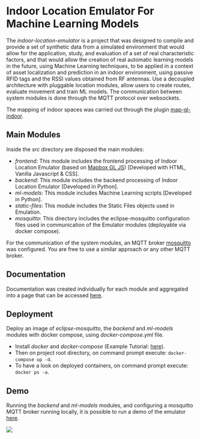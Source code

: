 # Indoor Location Emulator For Machine Learning Models  

The <em>indoor-location-emulator</em> is a project that was designed to compile and provide a set of synthetic data from a simulated environment that would allow for the application, study, and evaluation of a set of real characteristic factors, and that would allow the creation of real automatic learning models in the future, using Machine Learning techniques, to be applied in a context of asset localization and prediction in an indoor environment, using passive RFID tags and the RSSI values obtained from RF antennas. Use a decoupled architecture with pluggable location modules, allow users to create routes, evaluate movement and train ML models. The communication between system modules is done through the MQTT protocol over websockets.

The mapping of indoor spaces was carried out through the plugin [map-gl-indoor](https://github.com/map-gl-indoor/map-gl-indoor).

## Main Modules

Inside the <em>src</em> directory are disposed the main modules:
- <em>frontend</em>: This module includes the frontend processing of Indoor Location Emulator 
(based on [Mapbox GL JS](https://www.mapbox.com/mapbox-gljs)) [Developed with HTML, Vanilla Javascript & CSS].
- <em>backend</em>: This module includes the backend processing of Indoor Location Emulator [Developed in Python].
- <em>ml-models</em>: This module includes Machine Learning scripts [Developed in Python]. 
- <em>static-files</em>: This module includes the Static Files objects used in Emulation.
- <em>mosquitto</em>: This directory includes the eclipse-mosquitto configuration files used in communication of the Emulator modules (deployable via docker compose).

For the communication of the system modules, an MQTT broker [mosquitto](https://mosquitto.org/download/) was configured. You are free to use a similar approach or any other MQTT broker.

## Documentation 

Documentation was created individually for each module and aggregated into a page that can be accessed [here](https://atnog.github.io/indoor-location-emulator/docs).

## Deployment 

Deploy an image of <em>eclipse-mosquitto</em>, the <em>backend</em> and <em>ml-models</em> modules with docker compose, using <em>docker-compose.yml</em> file.

- Install <em>docker</em> and <em>docker-compose</em> (Example Tutorial: [here](https://support.netfoundry.io/hc/en-us/articles/360057865692-Installing-Docker-and-docker-compose-for-Ubuntu-20-04)).
- Then on project root directory, on command prompt execute:
<code>docker-compose up -d</code>.
- To have a look on deployed containers, on command prompt execute:
<code>docker ps -a</code>.

## Demo

Running the <em>backend</em> and <em>ml-models</em> modules, and configuring a mosquitto MQTT broker running locally, it is possible to run a demo of the emulator [here](https://atnog.github.io/indoor-location-emulator/src/frontend/).


<img src="https://atnog.github.io/indoor-location-emulator/src/static-files/icons/Screenshot_emulator_1.png" style="max-width:800px" />
